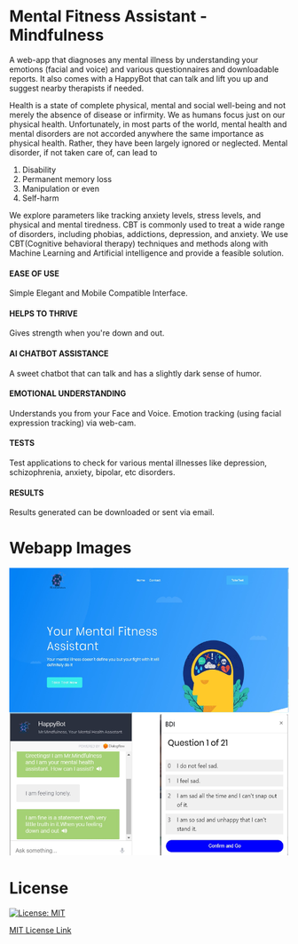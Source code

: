 # Mental Fitness Assistant - Mindfulness
A web-app that diagnoses any mental illness by understanding your emotions (facial and voice) and various questionnaires and downloadable reports. It also comes with a HappyBot that can talk and lift you up and suggest nearby therapists if needed.

Health is a state of complete physical, mental and social well-being and not merely the absence of disease
or infirmity. We as humans focus just on our physical health. Unfortunately, in most parts of the world,
mental health and mental disorders are not accorded anywhere the same importance as physical health.
Rather, they have been largely ignored or neglected. Mental disorder, if not taken care of, can lead to
1. Disability
2. Permanent memory loss
3. Manipulation or even
4. Self-harm

We explore parameters like tracking anxiety levels, stress levels, and physical and mental tiredness.
CBT is commonly used to treat a wide range of disorders, including phobias, addictions, depression,
and anxiety.
We use CBT(Cognitive behavioral therapy) techniques and methods along with Machine Learning and
Artificial intelligence and provide a feasible solution.

#### EASE OF USE
Simple Elegant and Mobile Compatible Interface.

#### HELPS TO THRIVE
Gives strength when you're down and out.

#### AI CHATBOT ASSISTANCE
A sweet chatbot that can talk and has a slightly dark sense of humor.

#### EMOTIONAL UNDERSTANDING
Understands you from your Face and Voice. Emotion tracking (using facial expression tracking) via web-cam.

#### TESTS
Test applications to check for various mental illnesses like depression, schizophrenia, anxiety, bipolar, etc disorders.

#### RESULTS
Results generated can be downloaded or sent via email.

# Webapp Images
![mental-fitness-assistant Demo](templates/demo.jpg)

# License

[![License: MIT](https://img.shields.io/badge/License-MIT-yellow.svg)](https://opensource.org/licenses/MIT)

[MIT License Link](https://github.com/amurto/mental-fitness-assistant/blob/master/LICENSE)